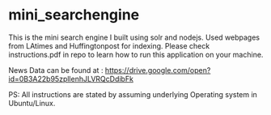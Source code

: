 # mini_searchengine
This is the mini search engine I built using solr and nodejs. Used webpages from LAtimes and Huffingtonpost for indexing.
Please check instructions.pdf in repo to learn how to run this 
application on your machine.

News Data can be found at : https://drive.google.com/open?id=0B3A22b95zpllenhJLVRQcDdibFk

PS: All instructions are stated by assuming underlying Operating system in Ubuntu/Linux.
